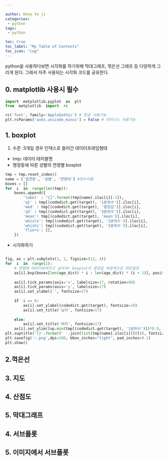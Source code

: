 ```yaml
---

author: Hone Ye ji
categories: 
 - python
tags: 
 - python

toc: true
toc_label: "My Table of Contents"
toc_icon: "cog"
---
```


python을 사용하다보면 시각화를 하기위해 막대그래프, 꺾은선 그래프 등 다양하게 그리게 된다.
그래서 자주 사용되는 시각화 코드를 공유한다.


## 0. matplotlib 사용시 필수
```python
import  matplotlib.pyplot  as  plt
from  matplotlib  import  rc

rc('font', family='AppleGothic') # 한글 사용가능
plt.rcParams['axes.unicode_minus'] = False # 마이너스 사용가능
```

## 1. boxplot
1) 수준 :3개일 경우 인덱스로 들어간 데이터프레임형태
- tmp: 데이터 테이블명
- 행정동에 따른 성별의 연령별 boxplot

```python
tmp = tmp.reset_index()
name = ['읍면동', '성별', '연령대'] #변수이름
boxes = []
for  i  in  range(len(tmp)):
	boxes.append({
		'label' : "{}".format(tmp[name].iloc[i][-1]),
		'q1' : tmp[(codedict.get(target), '1분위수')].iloc[i],
		'med' : tmp[(codedict.get(target), '중앙값')].iloc[i],
		'q3' : tmp[(codedict.get(target), '3분위수')].iloc[i],
		'mean': tmp[(codedict.get(target), 'mean')].iloc[i],
		'whislo': tmp[(codedict.get(target), '1분위수')].iloc[i],
		'whishi': tmp[(codedict.get(target), '3분위수')].iloc[i],
		'fliers': [],
	})
```
- 시각화하기
```python

fig, ax = plt.subplots(1, 2, figsize=(12, 4))
for  i  in  range(2):
	# 연령에 따라서보여주고 싶어서+ boxplot의 중앙값 파랑색으로 라인설정
	ax[i].bxp(boxes[len(age_dict) * i : len(age_dict) * (i + 1)], positions = np.arange(len(age_dict)), medianprops=dict(linewidth=4, color='royalblue'))
	
	ax[i].tick_params(axis='x', labelsize=17, rotation=90)
	ax[i].tick_params(axis='y', labelsize=17)
	ax[i].set_xlabel('', fontsize=17)
	
	if  i == 0:
		ax[i].set_ylabel(codedict.get(target), fontsize=19)
		ax[i].set_title('남자', fontsize=17)
	
	else:
		ax[i].set_title('여자', fontsize=17)
	ax[i].set_ylim([np.min(tmp[(codedict.get(target), '1분위수')])*0.9, max(tmp[(codedict.get(target), '3분위수')])*1.1])
plt.suptitle('{}'.format(' '.join(list(tmp[name].iloc[i])[0])), fontsize=20)
plt.savefig('~.png',dpi=100, bbox_inches="tight", pad_inches=0.1)
plt.show()
```
## 2.꺽은선
## 3. 지도
## 4. 산점도
## 5. 막대그래프
## 4. 서브플롯
## 5. 이미지에서 서브플롯 
<!--stackedit_data:
eyJoaXN0b3J5IjpbMjA5MzQwNjY3MywxMjg4ODE1Mzg3LC0xNz
MzMzI3ODI3LC0yMDI3ODc5NDUxLDEzMDA2Njg3MDAsMTE4NzMw
OTEyOF19
-->
